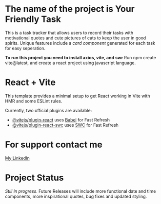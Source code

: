 # The name of the project is Your Friendly Task
This is a task tracker that allows users to record their tasks with motivational quotes and cute pictures of cats to keep the user in good spirits. Unique features include a *card component* generated for each task for easy seperation.

**To run this project you need to install axios, vite, and swr**
Run npm create vite@latest, and create a react project using javascript language.
# React + Vite

This template provides a minimal setup to get React working in Vite with HMR and some ESLint rules.

Currently, two official plugins are available:

- [@vitejs/plugin-react](https://github.com/vitejs/vite-plugin-react/blob/main/packages/plugin-react/README.md) uses [Babel](https://babeljs.io/) for Fast Refresh
- [@vitejs/plugin-react-swc](https://github.com/vitejs/vite-plugin-react-swc) uses [SWC](https://swc.rs/) for Fast Refresh

# For support contact me
[My LinkedIn](https://www.linkedin.com/in/marcia-harris-5bb4551a7/)

# Project Status
*Still in progress*. Future Releases will include more functional date and time components, more inspirational quotes, bug fixes and updated styling.